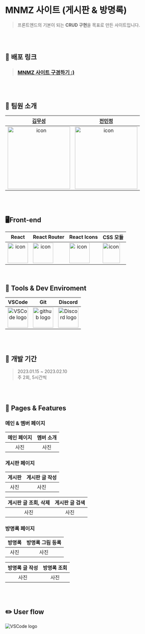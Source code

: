 # MNMZ 사이트 (게시판 & 방명록)

> 프론트엔드의 기본이 되는 **CRUD 구현**을 목표로 만든 사이트입니다.

<br>
<br>

## 🔎 배포 링크

> ### [MNMZ 사이트 구경하기 :)](https://lapmu.github.io/toy_board/)

<br>
<br>

## 💼 팀원 소개

|                                                                                                                                                                                                                                                                                                                                                                                                                                                                                                                                                                                                                                                                                                                                                                                                                                                                                                                                                                         [김무성](https://github.com/lapmu)                                                                                                                                                                                                                                                                                                                                                                                                                                                                                                                                                                                                                                                                                                                                                                                                                                                                                                                                                                         |                                                                                                                                                                                                                                                                                                                                                                                                                                                                                                                                                                                                                                                                                                                                                                                                                                                                                                                                                                        [전민정](https://github.com/dding-v)                                                                                                                                                                                                                                                                                                                                                                                                                                                                                                                                                                                                                                                                                                                                                                                                                                                                                                                                                                        |
| :--------------------------------------------------------------------------------------------------------------------------------------------------------------------------------------------------------------------------------------------------------------------------------------------------------------------------------------------------------------------------------------------------------------------------------------------------------------------------------------------------------------------------------------------------------------------------------------------------------------------------------------------------------------------------------------------------------------------------------------------------------------------------------------------------------------------------------------------------------------------------------------------------------------------------------------------------------------------------------------------------------------------------------------------------------------------------------------------------------------------------------------------------------------------------------------------------------------------------------------------------------------------------------------------------------------------------------------------------------------------------------------------------------------------------------------------------------------------------------------------------------------------------------------------------------------------------------------------------------------------------------------------------------------------------------------------------------------------------------------------------------------------------------------------------------------------------------------------------------------------------------------------------------------------------------------------------------------------------------: | :--------------------------------------------------------------------------------------------------------------------------------------------------------------------------------------------------------------------------------------------------------------------------------------------------------------------------------------------------------------------------------------------------------------------------------------------------------------------------------------------------------------------------------------------------------------------------------------------------------------------------------------------------------------------------------------------------------------------------------------------------------------------------------------------------------------------------------------------------------------------------------------------------------------------------------------------------------------------------------------------------------------------------------------------------------------------------------------------------------------------------------------------------------------------------------------------------------------------------------------------------------------------------------------------------------------------------------------------------------------------------------------------------------------------------------------------------------------------------------------------------------------------------------------------------------------------------------------------------------------------------------------------------------------------------------------------------------------------------------------------------------------------------------------------------------------------------------------------------------------------------------------------------------------------------------------------------------------------------------: |
| <div style="display: flex; align-items: flex-start;"><img src="https://lh3.googleusercontent.com/fife/AMPSemfd8kRPd5JtESckzxdwKg0Dd2a4reC0V7uPcB-DrdgP7kzgApAC9ceo4RgtszRTgcH_oRQrnJrq79Cb6HFR3mM9EnuXaKIkMNRoNVy6DHdCR84aWXMZBryQdRdIrk_c0VW7Z9oqfX5vK4qHrm0UwS2F9l0ilY5W8DE0018lMcmV9JouFGxFlUA_PGRMuohIFlyIVEx0RSZb9pbnYdaRo4BjqajNYIAo9RGkA9nJ2jgcpy40YW9JhrVvtaO2CpK5VK0V61mD6inc2tKQTTnSSP-o_QRkr1ZPf-b0VzJeWUAqqkPbC8k64N5BtcmT0sXIUr7iMi-szeus5aGbS-eJQBvXB1gyDk4_eRUtx-LGS923S5TvHBwtWynNEVJnvPQ5wpbs4ug1pQxF9-J1RTPdWUHJOuW1fid_0vHFenieGeb7TfjKHKqrG0BIvrnNGk0yWFJjH2T4disnFJ_t7STeKl0A0QQhBuUZLYM1JfGDpPKCHEdhOqDjRLBH3hQzyzV6jjKkpQJ2NxAA3qoRQ-MGe2o4VN6up31mm-jKBkna9QdL_WYV7UMByHhLibeGp2MKwyzXDUk4_N_rkbGrLHNtBoo5wHX0urZPQNx6M1rMaFyV3AxazJP5mObSWx5YlJBjjSGoDaILraKOGpxLH3h9fXhygoFJvU_q1F3IWbPiyqJhnIlzqN56NaBTEHtOty1ciwL95ncF-Pb1P6G_hruFN_Ts2Js_XiA-as2d3WSB3kmXr4aARb7hOGStUD46MS58EDWyp48OXftNU4mBYBi44AoEapV3bc3DUhp-4bEsrYlnmOHb8sGF8TCn3_l38MmbNHriuV5zAB_yPsvr4Ymo2IhCKD4u7dwaGJnZP79Al2AqhpYol4RTdP03tkHFOc4uNbiw6_CSnpsDQXBl3w3IBBqttHvrl9htvIWEqTko4gkenSx-1Me-BTHcvn10BGDeKHc0uHrjIQ5FvcXrfuKu7D9x90zpxOHDhtH9pWUPZvEGv0NAwa7KicUw2KpqFtrUMN2es__QatK-b9D_1_nl3z7hAjjNGyZa1c3pUBkSdxBs8WhNHmRCSLsPnAVDUCbKlsSR1QiWX59a2DX7HVCfpAeqyghZ58dHAEK84ZJNtu2SrpfmbfdBdo3TGDQhy1MSPKYZ5-lFvC4c558dhgQLRBxm6EKzDjpMGbNmnqFmLOUzkELId_ydWmb_jiaVc600KIt9XSbxIrwLxhuJYZwocwk77rQ8HOga_D0nMfM-Fx7Fk4u3QBT0_Xvo2hG8FME2rgbB3x_5cbJniJirifjgGweTFfhvQlWX2Ez0lZMi7iP-DKr_6ckkL5GbysJB-b7aUzZ05cB9KW3cufKEwnMxByiGwUvMjsLw1V6n1R_aiugLeIMGVJfB3IX-9scdL1qMIWcnwgJfslhnYS6Ute6WxpdMfD65yhwLVJgkvdSNb3ozYiG5aZxLalfhUZh7EwupFEqyrBoBWaXQjMsKjrBVS03gOvCeqI34JNagagyf5sOA5N1vqSu3KeH9O3Qo5xCkHw2CDp_v1nFRd4trTgg7PoAZg-pc9YML-eMw-R7R-24SppqDNntC9LfURs9lNFG17KpfIqbVQmjEohjUHVe3TQjLkIzc6X4USrB51LHvsEWBm77cF9d2679LXMxnVJDvYObIh15Aknyp6fN45H70PFrlgHaoEnp2RXJgE80EakX9VJR9KfUj8-hLnikrI8HWQ-glgq5nyqbvIA=w2405-h1320" alt="icon" width="200" height="200" /></div> | <div style="display: flex; align-items: flex-start;"><img src="https://lh3.googleusercontent.com/fife/AMPSemd3MThSQawS1Hw4CTJWYiIumFnMqiJgnLNUVe-gSZkmiD1qIfJ4pksMKROJHsWOf9lKrmOEXGO906Y1faF83l8Fi16PQ98Sj5YyfLK5FZMqr6YIcYwJdTXKQyhWtiN6sr8J1lUqvQgXQsXAggwYKzu3IR4R5p5oe3pi9R58gKM86ZL5BG6TaVdWZLiMOX9skaa5ITET7ys8iwRdgbGhqAQHfkpzIyHqkBVbAEAYDvtf7kUtw1PoGTZONMYxfAu6RzCeEGHXC6Iv9kbauQfmG1xqJ0IKV2VKI9QXkg1ToMji-Ub4-0UIgeCUrs-G4b6cRRe7WvAyMnfmBnHuiabFMusE9bLrZtUIvankGIq09ZPWq7uIkLZ9gEmQyoBkmDQ8KC4crVkKMATobFJBq4Zp8PuuIV9U9Zh2WY-qYdkf1786hkNMNEixQm-FLnosVCm529jNR7m8v0ulJvizivRb0XFaouQop3jnGWyD2N_bsoKQdEMHTiohAdtuOlChpJo1azZwH5_DwQBmPUxBJy8giuZX_UsbycNWKpdLBMUi6oLqj2kL-AIk3CO6uEEjl-HG2NWbR0gsBfCPaE8-ML5-_h1G-8QutvaiC46KvWjojZJAFDJDIUEehiHP2ji_7RYv7U550Q1GUa2ZNbMpmpyWrIO6OItFnY3RPc-l5owd3UY_JgpLHBhpkrXsDcdJTciHDsYb2xlsGtZjlfeDGWR17EHqKYJwCL_Pp7k7chWWQ_7uOab3lr_c87jXe9EUJchc2_8HeDEwo3MnmJNpVLJTYz3ZzC0GAuvH1rpzo8_wdyKAiKAcYY3OnoKv2GXsACzlTQz7JLoKqU-bhtpAV7cYel-kgYOuegx1eJtKJ3e__FWUuEEYdPyaC-25HNZy9x7g5Qgq_sRZHZSF2RSGPcpm97cL7Vj0J-WonpcX7PTswgIYt1KguKfgx9oSbuTBWRSv_pLvHwYnfGFm6vCVN7i07XY_4Jx0uptmyHvqmcxHvrN7ZKl1u_9YcTZEgC7fe8daxxFxTR7rtT_CU3Q3m-GuJRHKOO7RPMQRnWbd4HU8kOfII1bYGlqB7xETUtJ6enqcZWb8Hk_PbNIkmr-C-Cjkr_z0NB1XPBtChkg3YoB6EOxTF9kptfl4gwGqwoawDZErmFS2aTpAxrZ6beDC3lFu4b_yZXgtlulyT249vQI7yWElnUwY-GoynP8WBWvxgKIJvP9a_shAp_c0FQIO4GfHKGeyxBiRJKxFJJYbm2MEGbH0qlkz_23mS09oQze3m4ecd8nHYp07vOWKOAKhoXXpRnXLsEKLOgT6EF_D0JjrlqX7TOjaDRZnHjAPFRFCITLPDOXpClotJseYHMXIoRg7yUv4yOaN62W0BisuEA41RPTsvHI906EdeAoi9TJU_09xkJU9B_bMDqQ_CytCzTuuTz8bf3mn6QQWDx2NkcsXFdzSu1k9G6XOK_fBRjYCrcNqKbSyyhg1KNsU1XAYmAsV6-3A_O8jNhpy0Npbx-XG2869mbM7KHZ2K16qIHd6263B1SUdAzEq4GuymudGilCvc1Bs1ixnwXgDnUBx-Tr4C82lb6mbKrZ6QyFvYyhXew2x-v8KghEh7spz31862jPr81rwRFrAh1XaYewsVoVY3nMxttFetcKhZ_VgOBsZNBFcPLvo6yvusAzjfMP0KOAYbhNNQdcMhHgEXqMdWIiN70FWPSG9WdMkUDmUkSoojeAmZkqgZ99zwcgT9Q=w1985-h1320" alt="icon" width="200" height="200" /></div> |

<br>
<br>

## 🖥Front-end

|                                                                              React                                                                               |                                                                                                                                         React Router                                                                                                                                          |                                                                                                                                                                   React Icons                                                                                                                                                                   |                                                                                                     CSS 모듈                                                                                                      |
| :--------------------------------------------------------------------------------------------------------------------------------------------------------------: | :-------------------------------------------------------------------------------------------------------------------------------------------------------------------------------------------------------------------------------------------------------------------------------------------: | :---------------------------------------------------------------------------------------------------------------------------------------------------------------------------------------------------------------------------------------------------------------------------------------------------------------------------------------------: | :---------------------------------------------------------------------------------------------------------------------------------------------------------------------------------------------------------------: |
| <div style="display: flex; align-items: flex-start;"><img src="https://techstack-generator.vercel.app/react-icon.svg" alt="icon" width="65" height="65" /></div> | <div style="display: flex; align-items: flex-start;"><img src="https://camo.githubusercontent.com/e8906557a588be2b18a5b24ac7b9bd8353612f4da9f3766251b1c49223e3c629/68747470733a2f2f63646e2e73696d706c6569636f6e732e6f72672f7265616374726f75746572" alt="icon" width="65" height="65" /></div> | <div style="display: flex; align-items: flex-start;"><img src="https://camo.githubusercontent.com/48d099290b4cb2d7937bcd96e8497cf1845b54a810a6432c70cf944b60b40c77/68747470733a2f2f7261776769742e636f6d2f676f72616e67616a69632f72656163742d69636f6e732f6d61737465722f72656163742d69636f6e732e737667" alt="icon" width="65" height="65" /></div> | <div style="display: flex; align-items: flex-start;"><img src="https://user-images.githubusercontent.com/111227745/210204643-4c3d065c-59ec-481d-ac13-cea795730835.png" alt="icon" width="55" height="65" /></div> |

<br>

## 🔧 Tools & Dev Enviroment

|                                                                                           VSCode                                                                                           |                                                     Git                                                     |                                                                                     Discord                                                                                        |
| :----------------------------------------------------------------------------------------------------------------------------------------------------------------------------------------: | :---------------------------------------------------------------------------------------------------------: | :----------------------------------------------------------------------------------------------------------------------------------------------------------------------------------: |
| <img alt="VSCode logo" src="https://upload.wikimedia.org/wikipedia/commons/thumb/9/9a/Visual_Studio_Code_1.35_icon.svg/512px-Visual_Studio_Code_1.35_icon.svg.png" width="65" height="65"> | <img alt="github logo" src="https://techstack-generator.vercel.app/github-icon.svg" width="65" height="65"> | <img alt="Discord logo" src="https://assets-global.website-files.com/6257adef93867e50d84d30e2/62595384e89d1d54d704ece7_3437c10597c1526c3dbd98c737c2bcae.svg" height="65" width="65"> |

<br>
<br>

## 📅 개발 기간

> 2023.01.15 ~ 2023.02.10  
> 주 2회, 5시간씩

<br>
<br>

## 🌟 Pages & Features

### 메인 & 멤버 페이지

| **메인 페이지** | **멤버 소개** |
| :-------------: | :-----------: |
|      사진       |     사진      |

### 게시판 페이지

| **게시판** | **게시판 글 작성** |
| :--------: | :----------------: |
|    사진    |        사진        |

| **게시판 글 조회, 삭제** | **게시판 글 검색** |
| :----------------------: | :----------------: |
|           사진           |        사진        |

### 방명록 페이지

| **방명록** | **방명록 그림 등록** |
| :--------: | :------------------: |
|    사진    |         사진         |

| **방명록 글 작성** | **방명록 조회** |
| :----------------: | :-------------: |
|        사진        |      사진       |

<br>
<br>

## ✏️ User flow

<img alt="VSCode logo" src="https://lh3.googleusercontent.com/fife/AMPSemdoNzJxG8hobLN3W5q2hKmqm32-iQ30jnEWWQv6Xm3HT_zZp1C3zv9OWNCzSaxvBPI1hUI_PnfH5iBBIXbkoQbRPQQqJyfr4nUD_a3uwTBViGP09FN8YDNZ0yONQvjdK-jYO3gM7SSx-pv_BsPAFla5jhyp6sacrjXTduOSeZ_3LiEstSJhNqmgbEwMH8iJSUsDmy0WVvO-kwm7qAFD8D64n6NidWap2qPdEDvm6dEtuR1qeMRGMavP-o9Jm9AD2_ozDUu79Rf420qC_-usZVNqWwMn2pG0ZG5tQ9oYdL-1kBWWeY17X3cTkJ0jp1qfqP-TaewH7pvn1yI51ra8ZTUlwvrd9FrhyoTqw-zKKfN0VO9_CttSxah_aS7Q9t95i5jiQF_9KvdTyGyOMk-5LVOsel6dHKWhEXZiX3r_TwDGThV0EFoizYpwMO5vwMr7e6NODJWXSmtx5mUKX4iz1scKwdrftmfU5KbIHYHV3DytW4iaapTerpBdyK5V2za8rEvJbd5j1TmwDeTOTDm2ypSr0G8U_8jcMEq9TL_mIkmOiF8YbXDWcvoYwE1Lh1NeMScC1iXp1S6wgxSZRZdy7qCDCDxUwgRO4_0wt4u7Z1kCXMlRKnynBEcmLo_TaqGjc2HQ15LUodMi1BKVHDspq1wr-OWc_j_rvmjyVtG6YN2yJL7hB23hIqSvUlHDyg8pqpg5_4Et0DVimNeG74gg6yWpSR8ueHiYSkuuiWki-t5K-TT5CfNuyXjvnO1t90ih_jg5aJCmDJSO8ckUgWUZUrnAR1NzU3oi8NVSH9fABPd77MvbMF-_9qoomL_AjRRpvEErLRp-UkaDy0c9CoB8AfgdXLGGgjpgTOJ751uWdA7i1i_QN668RE2eRHwML3I6Fkhl7dgVk_Jh40fUSBvpcsd_968d4EOxR8jgkxTHZB7Hh3Tkr96ixzHNFRLtNw9Is60RCUuUpdhFNBXZJP4KtMJ9BrMAM9CJzkeRHvdGpg9MzbmfyK_WOni2u-k1pPFXFTzJjeh9uoGgF0wDr8SqCMg844rc9kys1ghkFTwXbkPaDFAsya3xhaBsZcjo-IJvBzfKByG_48eqJ5nUJ0rf1FVj0FjFTfCIuHyS-7WIwEi3BFKn4-aXwOU3NclwBRa5l9d7s8iwEKUe2m7QWJLh0H6mvbArhViR7fOMVeJPUPfv1_R61Ajq5MZ1f9vXNw=w2405-h1320" >

<br>
